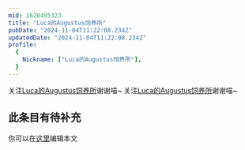 ```yaml
---
mid: 1620495323
title: "Luca的Augustus饲养所"
pubDate: "2024-11-04T11:22:08.234Z"
updatedDate: "2024-11-04T11:22:08.234Z"
profile:
  {
    Nickname: ["Luca的Augustus饲养所"],
  }
---
```


关注[Luca的Augustus饲养所](https://space.bilibili.com/1620495323)谢谢喵~ 关注[Luca的Augustus饲养所](https://space.bilibili.com/1620495323)谢谢喵~

## 此条目有待补充
你可以在[这里](https://github.com/Yuhanawa/VTuber.ICU-Content/edit/master/v/Luca的Augustus饲养所/index.md)编辑本文
